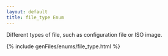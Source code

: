 ```yaml
---
layout: default
title: file_type Enum
---
```


Different types of file, such as configuration file or ISO image.

{% include genFiles/enums/file_type.html %}
